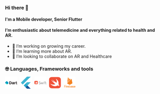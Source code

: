 ### Hi there 👋

#### I'm a Mobile developer, Senior Flutter
#### I’m enthusiastic about telemedicine and everything related to health and AR.

- 🔭 I’m working on growing my career.
- 🌱 I’m learning more about AR.
- 👯 I’m looking to collaborate on AR and Healthcare
<div align='left'>
  <h3>🤓 Languages, Frameworks and tools</h3>
  <div>
    <img src='https://github.com/devicons/devicon/blob/master/icons/dart/dart-original-wordmark.svg'
         width='40' height='40' title='Dart' alt='Dart'
    />&nbsp;
    <img src='https://github.com/devicons/devicon/blob/master/icons/flutter/flutter-original.svg'
         width='40' height='40' title='Flutter' alt='Flutter'
    />&nbsp;
    <img src='https://github.com/devicons/devicon/blob/master/icons/swift/swift-original-wordmark.svg'
         width='40' height='40' title='Swift' alt='Swift'
    />&nbsp;
    <img src='https://github.com/devicons/devicon/blob/master/icons/swift/swift-original.svg'
         width='40' height='40' title='SwiftUi' alt='SwiftUi'
    />&nbsp;
    <img src='https://github.com/devicons/devicon/blob/master/icons/firebase/firebase-plain-wordmark.svg'
         width='40' height='40' title='Firebase' alt='Firebase'
    />&nbsp;
    
  </div>
</div>
<!--
**adarista012/adarista012** is a ✨ _special_ ✨ repository because its `README.md` (this file) appears on your GitHub profile.

Here are some ideas to get you started:

- 🔭 I’m currently working on growing my career.
- 🌱 I’m currently learning more about AR.
- 👯 I’m looking to collaborate on AR anf Healthcare
- 🤔 I’m looking for help with ...
- 💬 Ask me about ...
- 📫 How to reach me: ...
- 😄 Pronouns: ...
- ⚡ Fun fact: ...
-->
